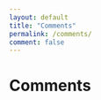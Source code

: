 ```yaml
---
layout: default
title: "Comments"
permalink: /comments/
comment: false
---
```


<div class="comments-header">
    <h1>Comments</h1>
</div>
<div class="user-comments"></div>

<script src="https://cdnjs.cloudflare.com/ajax/libs/axios/0.19.0/axios.min.js"></script>
<script src="https://cdnjs.cloudflare.com/ajax/libs/marked/1.1.1/marked.min.js" integrity="sha512-KCyhJjC9VsBYne93226gCA0Lb+VlrngllQqeCmX+HxBBHTC4HX2FYgEc6jT0oXYrLgvfglK49ktTTc0KVC1+gQ==" crossorigin="anonymous"></script>
<script type="module">
    import { APIKEY } from './../assets/js/javable-api-key/authorization.js'
    import { commentsTemplate } from './../assets/js/utils/templates.js'
    
    const getPostUrl = (issueUrl) => {
        return axios.get(issueUrl, {
            headers: {
               Authorization: APIKEY
            }
        });
    }

    axios.get('https://api.github.com/repos/woowacourse/javable-comments/issues/comments', {
        headers: {
            Authorization: APIKEY
        }
    }).then(res => {
        const reverseData = res.data.reverse()
        reverseData.map(async data => {
             await getPostUrl(data.issue_url)
                .then(response => {
                    const postUrl = `https://woowacourse.github.io/${response.data.title}`;
                    document.querySelector(".user-comments").insertAdjacentHTML('beforeend', commentsTemplate(data, postUrl));
            });
        })
    })
</script>
